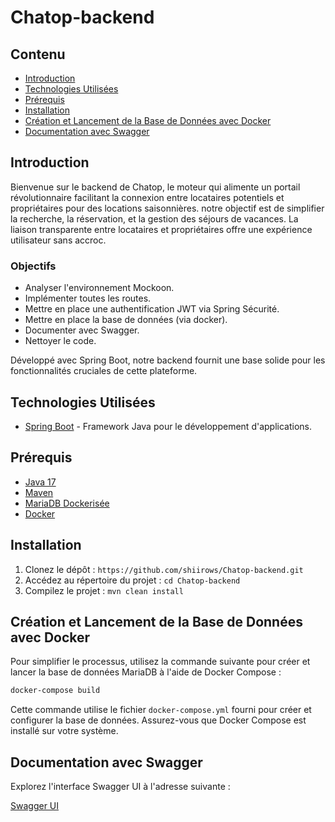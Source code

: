 # Chatop-backend 
## Contenu

- [Introduction](#introduction)
- [Technologies Utilisées](#technologies-utilisées)
- [Prérequis](#prérequis)
- [Installation](#installation)
- [Création et Lancement de la Base de Données avec Docker](#Création-et-Lancement-de-la-Base-de-Données-avec-Docker)
- [Documentation avec Swagger](#documentation-avec-swagger)

## Introduction

Bienvenue  sur le backend de Chatop, le moteur qui alimente un portail révolutionnaire facilitant la connexion entre locataires potentiels et propriétaires pour des locations saisonnières.  notre objectif est de simplifier la recherche, la réservation, et la gestion des séjours de vacances. La liaison transparente entre locataires et propriétaires offre une expérience utilisateur sans accroc.

### Objectifs

- Analyser l'environnement Mockoon.
- Implémenter toutes les routes.
- Mettre en place une authentification JWT via Spring Sécurité.
- Mettre en place la base de données (via docker).
- Documenter avec Swagger.
- Nettoyer le code.

Développé avec Spring Boot, notre backend fournit une base solide pour les fonctionnalités cruciales de cette plateforme.

## Technologies Utilisées

- [Spring Boot](https://spring.io/projects/spring-boot) - Framework Java pour le développement d'applications.

## Prérequis

- [Java 17](https://www.oracle.com/java/)
- [Maven](https://maven.apache.org/)
- [MariaDB Dockerisée](https://mariadb.org/)
- [Docker](https://www.docker.com/)


## Installation

1. Clonez le dépôt : `https://github.com/shiirows/Chatop-backend.git`
2. Accédez au répertoire du projet : `cd Chatop-backend`
3. Compilez le projet : `mvn clean install`

## Création et Lancement de la Base de Données avec Docker

Pour simplifier le processus, utilisez la commande suivante pour créer et lancer la base de données MariaDB à l'aide de Docker Compose :

```bash
docker-compose build
```

Cette commande utilise le fichier `docker-compose.yml` fourni pour créer et configurer la base de données. Assurez-vous que Docker Compose est installé sur votre système.


## Documentation avec Swagger

Explorez l'interface Swagger UI à l'adresse suivante :

[Swagger UI](http://localhost:8080/swagger-ui/)














